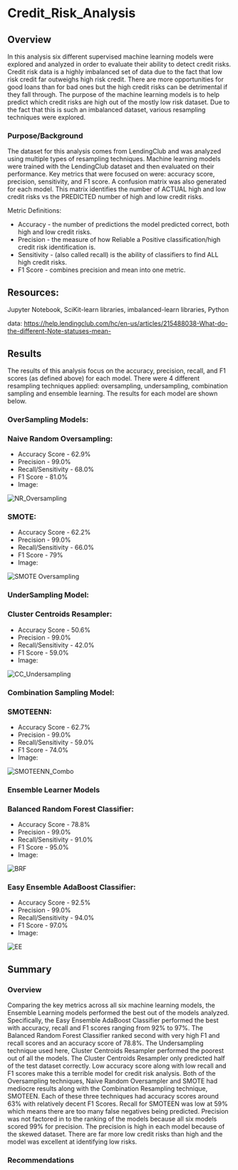 # Credit_Risk_Analysis
## Overview
In this analysis six different supervised machine learning models were explored and analyzed in order to evaluate their ability to detect credit risks.  Credit risk data is a highly imbalanced set of data due to the fact that low risk credit far outweighs high risk credit.  There are more opportunities for good loans than for bad ones but the high credit risks can be detrimental if they fall through.  The purpose of the machine learning models is to help predict which credit risks are high out of the mostly low risk dataset. Due to the fact that this is such an imbalanced dataset, various resampling techniques were explored. 
### Purpose/Background
The dataset for this analysis comes from LendingClub and was analyzed using multiple types of resampling techniques. Machine learning models were trained with the LendingClub dataset and then evaluated on their performance. Key metrics that were focused on were: accuracy score, precision, sensitivity, and F1 score. A confusion matrix was also generated for each model. This matrix identifies the number of ACTUAL high and low credit risks vs the PREDICTED number of high and low credit risks. 

Metric Definitions:
- Accuracy - the number of predictions the model predicted correct, both high and low credit risks.
- Precision - the measure of how Reliable a Positive classification/high credit risk identification is.
- Sensitivity - (also called recall) is the ability of classifiers to find ALL high credit risks. 
- F1 Score - combines precision and mean into one metric. 

## Resources:
Jupyter Notebook, SciKit-learn libraries, imbalanced-learn libraries, Python

data: https://help.lendingclub.com/hc/en-us/articles/215488038-What-do-the-different-Note-statuses-mean-

## Results

The results of this analysis focus on the accuracy, precision, recall, and F1 scores (as defined above) for each model. There were 4 different resampling techniques applied: oversampling, undersampling, combination sampling and ensemble learning. The results for each model are shown below. 

### OverSampling Models:
### Naive Random Oversampling:
- Accuracy Score - 62.9%
- Precision - 99.0%
- Recall/Sensitivity - 68.0% 
- F1 Score - 81.0%
- Image:

![NR_Oversampling](https://user-images.githubusercontent.com/106348899/194399649-8fe8d10f-49af-43a3-aadb-18d36c39a7ba.png)

### SMOTE: 
- Accuracy Score - 62.2%
- Precision - 99.0%
- Recall/Sensitivity - 66.0%
- F1 Score - 79%
- Image:

![SMOTE Oversampling](https://user-images.githubusercontent.com/106348899/194399900-2506bbe7-3eee-4152-ac73-e9a87b0afe01.png)

### UnderSampling Model:
### Cluster Centroids Resampler:
- Accuracy Score - 50.6%
- Precision - 99.0%
- Recall/Sensitivity - 42.0%
- F1 Score - 59.0%
- Image:

![CC_Undersampling](https://user-images.githubusercontent.com/106348899/194400093-8ccee62e-1407-4ec9-8949-5d863f7eacf8.png)

### Combination Sampling Model:
### SMOTEENN:
- Accuracy Score - 62.7%
- Precision - 99.0%
- Recall/Sensitivity - 59.0%
- F1 Score - 74.0%
- Image:

![SMOTEENN_Combo](https://user-images.githubusercontent.com/106348899/194400264-334d4ab8-14ec-4594-8762-c180e9607f07.png)

### Ensemble Learner Models
### Balanced Random Forest Classifier:
- Accuracy Score - 78.8%
- Precision - 99.0%
- Recall/Sensitivity - 91.0%
- F1 Score - 95.0%
- Image:

![BRF](https://user-images.githubusercontent.com/106348899/194400408-d164a721-a78f-4259-8af6-7afc402d7c9a.png)

### Easy Ensemble AdaBoost Classifier:
- Accuracy Score - 92.5%
- Precision - 99.0%
- Recall/Sensitivity - 94.0%
- F1 Score - 97.0%
- Image:

![EE](https://user-images.githubusercontent.com/106348899/194400552-72753ba5-3118-4165-9746-8678d2616828.png)

## Summary
### Overview
Comparing the key metrics across all six machine learning models, the Ensemble Learning models performed the best out of the models analyzed. Specifically, the Easy Ensemble AdaBoost Classifier performed the best with accuracy, recall and F1 scores ranging from 92% to 97%. The Balanced Random Forest Classifier ranked second with very high F1 and recall scores and an accuracy score of 78.8%.  The Undersampling technique used here, Cluster Centroids Resampler performed the poorest out of all the models. The Cluster Centroids Resampler only predicted half of the test dataset correctly. Low accuracy score along with low recall and F1 scores make this a terrible model for credit risk analysis. Both of the Oversampling techniques, Naive Random Oversampler and SMOTE had mediocre results along with the Combination Resampling technique, SMOTEEN. Each of these three techniques had accuracy scores around 63% with relatively decent F1 Scores. Recall for SMOTEEN was low at 59% which means there are too many false negatives being predicted. Precision was not factored in to the ranking of the models because all six models scored 99% for precision. The precision is high in each model because of the skewed dataset. There are far more low credit risks than high and the model was excellent at identifying low risks.  
### Recommendations
